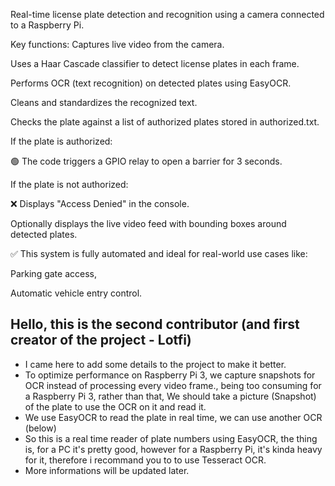 Real-time license plate detection and recognition using a camera connected to a Raspberry Pi.

Key functions:
Captures live video from the camera.

Uses a Haar Cascade classifier to detect license plates in each frame.

Performs OCR (text recognition) on detected plates using EasyOCR.

Cleans and standardizes the recognized text.

Checks the plate against a list of authorized plates stored in authorized.txt.

If the plate is authorized:

🟢 The code triggers a GPIO relay to open a barrier for 3 seconds.

If the plate is not authorized:

❌ Displays "Access Denied" in the console.

Optionally displays the live video feed with bounding boxes around detected plates.

✅ This system is fully automated and ideal for real-world use cases like:

Parking gate access,

Automatic vehicle entry control.

## Hello, this is the second contributor (and first creator of the project - Lotfi)

- I came here to add some details to the project to make it better.
- To optimize performance on Raspberry Pi 3, we capture snapshots for OCR instead of processing every video frame., being too consuming for a Raspberry Pi 3, rather than that, We should take a picture (Snapshot) of the plate to use the OCR on it and read it.
- We use EasyOCR to read the plate in real time, we can use another OCR (below)
- So this is a real time reader of plate numbers using EasyOCR, the thing is, for a PC it's pretty good, however for a Raspberry Pi, it's kinda heavy for it, therefore i recommand you to to use Tesseract OCR.
- More informations will be updated later.
